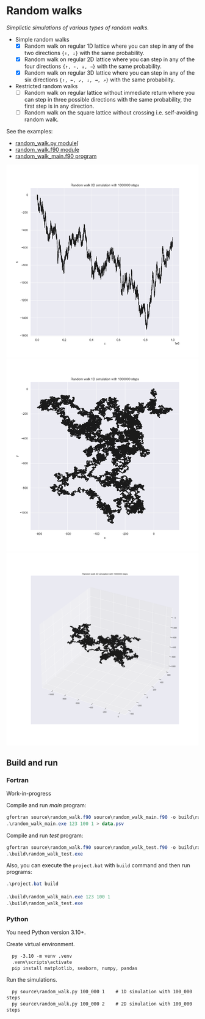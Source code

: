 # Random walks

_Simplictic simulations of various types of random walks._

- Simple random walks
  - [x] Random walk on regular 1D lattice where you can step in any of the two directions `{↑, ↓}` with the same probability.
  - [x] Random walk on regular 2D lattice where you can step in any of the four directions `{↑, ←, ↓, →}` with the same probability.
  - [x] Random walk on regular 3D lattice where you can step in any of the six directions `{↑, ←, ↙, ↓, →, ↗}` with the same probability.

- Restricted random walks
  - [ ] Random walk on regular lattice without immediate return where you can step in three possible directions with the same probability,
      the first step is in any direction.
  - [ ] Random walk on the square lattice without crossing i.e. self-avoiding random walk.

See the examples:

- [random_walk.py module](source/random_walk.py)⌈
- [random_walk.f90 module](source/random_walk.f90)
- [random_walk_main.f90 program](source/random_walk.f90)

![Random walk 1D](output/RandomWalk1D.png "Random walk 1D")
![Random walk 2D](output/RandomWalk2D.png "Random walk 2D")
![Random walk 2D](output/RandomWalk3D.png "Random walk 3D")

## Build and run

### Fortran

Work-in-progress

Compile and run *main* program:

```powershell
gfortran source\random_walk.f90 source\random_walk_main.f90 -o build\random_walk_main.exe
.\random_walk_main.exe 123 100 1 > data.psv
```

Compile and run *test* program:

```powershell
gfortran source\random_walk.f90 source\random_walk_test.f90 -o build\random_walk_test.exe
.\build\random_walk_test.exe
```

Also, you can execute the `project.bat` with `build` command and then run programs:

```powershell
.\project.bat build

.\build\random_walk_main.exe 123 100 1
.\build\random_walk_test.exe
```

### Python

You need Python version 3.10+.

Create virtual environment.

      py -3.10 -m venv .venv
      .venv\scripts\activate
      pip install matplotlib, seaborn, numpy, pandas

Run the simulations.

      py source\random_walk.py 100_000 1    # 1D simulation with 100_000 steps
      py source\random_walk.py 100_000 2    # 2D simulation with 100_000 steps

